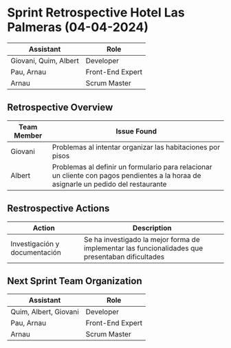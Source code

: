 # Sprint Retrospective Hotel Las Palmeras (04-04-2024)

| Assistant  | Role  |  
|---|---|
| Giovani, Quim, Albert  | Developer  |   
| Pau, Arnau |  Front-End Expert |  
| Arnau |  Scrum Master |  

## Retrospective Overview 

| Team Member  | Issue Found  |  
|---|---|
| Giovani  | Problemas al intentar organizar las habitaciones por pisos  |   
| Albert  | Problemas al definir un formulario para relacionar un cliente con pagos pendientes a la horaa de asignarle un pedido del restaurante  |   


## Restrospective Actions

| Action  | Description |  
|---|---|
| Investigación y documentación  | Se ha investigado la mejor forma de implementar las funcionalidades que presentaban dificultades  |   


## Next Sprint Team Organization

| Assistant  | Role  |  
|---|---|
| Quim, Albert, Giovani  | Developer  |   
| Pau, Arnau |  Front-End Expert |  
| Arnau |  Scrum Master |  
